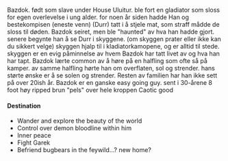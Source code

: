 Bazdok. født som slave under House Uluitur. ble fort en gladiator som sloss for egen overlevelse i ung alder. for noen år siden hadde Han og bestekompisen (eneste venn) (Durr) tatt i å stjele mat, som straff mådde de sloss til døden. Bazdok seiret, men ble "haunted" av hva han hadde gjort. senere begynte han å se Durr i skyggene. (om skyggen prater eller ikke kan du sikkert velge) skyggen hjalp til i kladiatorkamopene, og er alltid til stede. skyggen er en evig påminnelse av hvem Bazdok har tatt livet av og hva han har tapt. Bazdok lærte common av å høre på en halfling som ofte så på kamper. av samme halfling hørte han om overflaten, sol og strender. hans størte ønske er å se solen og strender. Resten av familien har han ikke sett på over 20ish år. Bazdok er en ganske easy going guy. sent i 30-årene 8 foot høy ripped brun "pels" over hele kroppen Caotic good




#### Destination
- Wander and explore the beauty of the world
- Control over demon bloodline within him
- Inner peace
- Fight Garek
- Befriend bugbears in the feywild...? new home?
